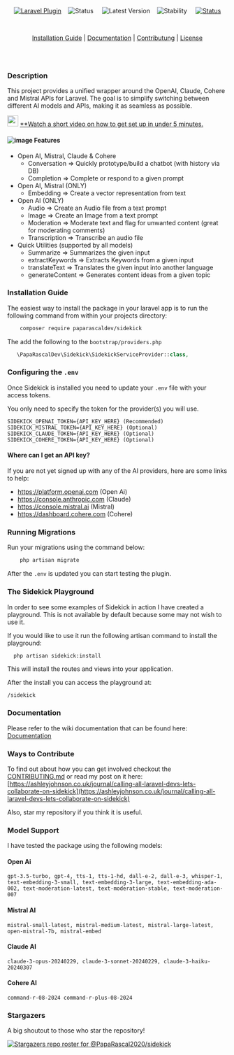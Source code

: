 
<p align="center">
    <a href="https://laravel.com"><img alt="Laravel Plugin" src="https://img.shields.io/badge/Laravel%20Plugin-red?logo=laravel&logoColor=white"/></a>&nbsp;&nbsp;&nbsp;
    <img alt="Status" src="https://img.shields.io/badge/Project%20Status-Active-green"/> &nbsp;&nbsp;&nbsp;
    <img alt="Latest Version" src="https://img.shields.io/packagist/v/paparascaldev/sidekick?label=Latest%20Release"/> &nbsp;&nbsp;
    <img alt="Stability" src="https://img.shields.io/badge/Stability-beta-yellow"/> &nbsp;&nbsp;&nbsp;
    <a href="https://packagist.org/packages/paparascaldev/sidekick"><img alt="Status" src="https://img.shields.io/badge/Packagist-F28D1A?logo=Packagist&logoColor=white"/></a>
</p>
<br>
<p align="center"><a href="https://github.com/PapaRascal2020/sidekick/wiki/2.-Install-Guide">Installation Guide</a> | <a href="https://github.com/PapaRascal2020/sidekick/wiki/3.-Documentation-(pre-v0.2.2)">Documentation</a> | <a href="https://ashleyjohnson.co.uk/journal/calling-all-laravel-devs-lets-collaborate-on-sidekick">Contributung</a> | <a href="https://github.com/PapaRascal2020/sidekick?tab=GPL-3.0-1-ov-file">License</a></p>
<br>

<p align="center">
<img src="https://github.com/user-attachments/assets/27dfb981-e183-4b85-870e-24aab419bb6a" alt="" />
</p>

### Description
This project provides a unified wrapper around the OpenAI, Claude, Cohere and Mistral APIs for Laravel. The goal is to simplify switching between different AI models and APIs, making it as seamless as possible.

 <img src="https://github.com/user-attachments/assets/3f7d016b-735d-4f3a-a059-064d15f16040" alt="" height="25" /> <a href="https://www.youtube.com/watch?v=rfhhsQYpq6c"> **Watch a short video on how to get set up in under 5 minutes. </a>
 
#### ![image](https://github.com/user-attachments/assets/5595c5d1-60c8-4693-aa54-47dffa6f4d10) Features
- Open AI, Mistral, Claude & Cohere
    - Conversation => Quickly prototype/build a chatbot (with history via DB)
    - Completion => Complete or respond to a given prompt
- Open AI, Mistral (ONLY)
    - Embedding => Create a vector representation from text
- Open AI (ONLY)    
    - Audio => Create an Audio file from a text prompt
    - Image => Create an Image from a text prompt
    - Moderation => Moderate text and flag for unwanted content (great for moderating comments)
    - Transcription => Transcribe an audio file
 - Quick Utilities (supported by all models)
    - Summarize => Summarizes the given input
    - extractKeywords => Extracts Keywords from a given input
    - translateText => Translates the given input into another language
    - generateContent => Generates content ideas from a given topic 
 


### Installation Guide
The easiest way to install the package in your laravel app is to run the following command from within your projects directory:
```bash
    composer require paparascaldev/sidekick
```

The add the following to the `bootstrap/providers.php`

```PHP
   \PapaRascalDev\Sidekick\SidekickServiceProvider::class,
```

### Configuring the `.env`
Once Sidekick is installed you need to update your `.env` file with your access tokens.

You only need to specify the token for the provider(s) you will use. 

```dotenv
SIDEKICK_OPENAI_TOKEN={API_KEY_HERE} (Recommended)
SIDEKICK_MISTRAL_TOKEN={API_KEY_HERE} (Optional)
SIDEKICK_CLAUDE_TOKEN={API_KEY_HERE} (Optional)
SIDEKICK_COHERE_TOKEN={API_KEY_HERE} (Optional)
```

#### Where can I get an API key?
If you are not yet signed up with any of the AI providers, here are some links to help:

- https://platform.openai.com (Open Ai)
- https://console.anthropic.com (Claude)
- https://console.mistral.ai (Mistral)
- https://dashboard.cohere.com (Cohere)

### Running Migrations
Run your migrations using the command below:

```bash
    php artisan migrate
```

After the `.env` is updated you can start testing the plugin.

### The Sidekick Playground

In order to see some examples of Sidekick in action I have created a playground.
This is not available by default because some may not wish to use it.

If you would like to use it run the following artisan command to install the playground:

```bash
  php artisan sidekick:install
```
This will install the routes and views into your application.

After the install you can access the playground at: 

```
/sidekick
```

### Documentation

Please refer to the wiki documentation that can be found here: [Documentation](https://github.com/PapaRascal2020/sidekick/wiki/3.-Documentation-(pre-v0.2.2))


### Ways to Contribute

To find out about how you can get involved checkout the <a href="https://github.com/PapaRascal2020/sidekick/blob/main/CONTRIBUTING.md">CONTRIBUTING.md</a> or read my post on it here: [https://ashleyjohnson.co.uk/journal/calling-all-laravel-devs-lets-collaborate-on-sidekick](https://ashleyjohnson.co.uk/journal/calling-all-laravel-devs-lets-collaborate-on-sidekick)

Also, star my repository if you think it is useful.

### Model Support

I have tested the package using the following models:

#### Open Ai
```gpt-3.5-turbo, gpt-4, tts-1, tts-1-hd, dall-e-2, dall-e-3, whisper-1, text-embedding-3-small, text-embedding-3-large, text-embedding-ada-002, text-moderation-latest, text-moderation-stable, text-moderation-007```
#### Mistral AI
```mistral-small-latest, mistral-medium-latest, mistral-large-latest, open-mistral-7b, mistral-embed```
#### Claude AI
```claude-3-opus-20240229, claude-3-sonnet-20240229, claude-3-haiku-20240307```
#### Cohere AI
```command-r-08-2024 command-r-plus-08-2024```

### Stargazers
A big shoutout to those who star the repository!

[![Stargazers repo roster for @PapaRascal2020/sidekick](https://reporoster.com/stars/dark/notext/PapaRascal2020/sidekick)](https://github.com/PapaRascal2020/sidekick/stargazers)

